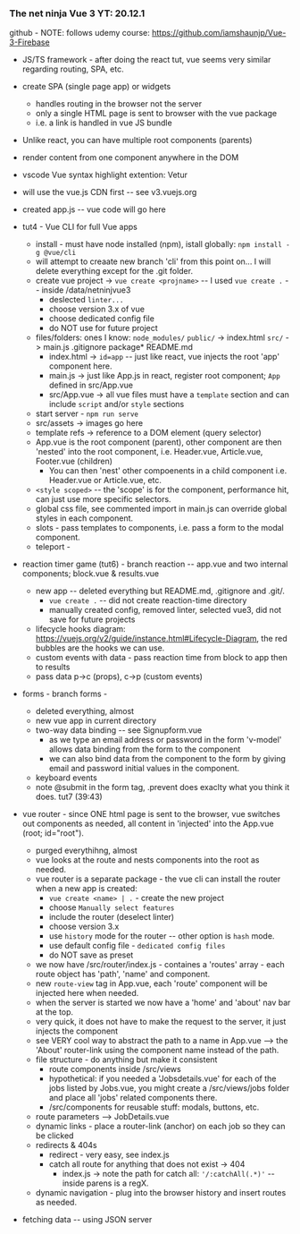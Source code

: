 ### The net ninja Vue 3 YT: 20.12.1

github - NOTE: follows udemy course: https://github.com/iamshaunjp/Vue-3-Firebase

* JS/TS framework - after doing the react tut, vue seems very similar regarding routing, SPA,  etc.
* create SPA (single page app) or widgets
    * handles routing in the browser not the server
    * only a single HTML page is sent to browser with the vue package
    * i.e. a link is handled in vue JS bundle
* Unlike react, you can have multiple root components (parents)
* render content from one component anywhere in the DOM
* vscode Vue syntax highlight extention: Vetur
* will use the vue.js CDN first -- see v3.vuejs.org
* created app.js -- vue code will go here
* tut4 - Vue CLI for full Vue apps
    * install - must have node installed (npm), istall globally: `npm install -g @vue/cli`
    * will attempt to creaate new branch 'cli' from this point on... I will delete everything except for the .git folder.
    * create vue project -> `vue create <projname>` -- I used `vue create .` -- inside /data/netninjvue3
        * deslected `linter... `
        * choose version 3.x of vue
        * choose dedicated config file
        * do NOT use for future project
    * files/folders: ones I know: `node_modules/`  `public/` -> index.html `src/` -> main.js .gitignore package* README.md
        * index.html -> `id=app` -- just like react, vue injects the root 'app' component here.
        * main.js -> just like App.js in react, register root component; `App` defined in src/App.vue
        * src/App.vue -> all vue files must have a `template` section and can include `script` and/or `style` sections
    * start server - `npm run serve`
    * src/assets -> images go here
    * template refs -> reference to a DOM element (query selector)
    * App.vue is the root component (parent), other component are then 'nested' into the root component, i.e. Header.vue, Article.vue, Footer.vue (children)
        * You can then 'nest' other compoenents in a child component i.e. Header.vue or Article.vue, etc.
    * `<style scoped>` -- the 'scope' is for the component, performance hit, can just use more specific selectors.
    * global css file, see commented import in main.js can override global styles in each component.
    * slots - pass templates to components, i.e. pass a form to the modal component.
    * teleport - 

* reaction timer game (tut6) - branch reaction -- app.vue and two internal components; block.vue & results.vue
    * new app -- deleted everything but README.md, .gitignore and .git/.
        * `vue create .` -- did not create reaction-time directory
        * manually created config, removed linter, selected vue3, did not save for future projects
    * lifecycle hooks diagram: https://vuejs.org/v2/guide/instance.html#Lifecycle-Diagram, the red bubbles are the hooks we can use. 
    * custom events with data - pass reaction time from block to app then to results
    * pass data p->c (props), c->p (custom events)

* forms - branch forms - 
    * deleted everything, almost
    * new vue app in current directory
    * two-way data binding -- see Signupform.vue
        * as we type an email address or password in the form 'v-model' allows data binding from the form to the component
        * we can also bind data from the component to the form by giving email and password initial values in the component.
    * keyboard events
    * note @submit in the form tag, .prevent does exaclty what you think it does. tut7 (39:43)
 * vue router - since ONE html page is sent to the browser, vue switches out components as needed, all content in 'injected' into the App.vue (root; id="root").
    * purged everythihng, almost
    * vue looks at the route and nests components into the root as needed.
    * vue router is a separate package - the vue cli can install the router when a new app is created:
        * `vue create <name> | .` - create the new project
        * choose `Manually select features`
        * include the router (deselect linter)
        * choose version 3.x
        * use `history` mode for the router -- other option is `hash` mode.
        * use default config file - `dedicated comfig files`
        * do NOT save as preset
    * we now have /src/router/index.js - containes a 'routes' array - each route object has 'path', 'name' and component.
    * new `route-view` tag in App.vue, each 'route' component will be injected here when needed.
    * when the server is started we now have a 'home' and 'about' nav bar at the top.
    * very quick, it does not have to make the request to the server, it just injects the component
    * see VERY cool way to abstract the path to a name in App.vue --> the 'About' router-link using the component name instead of the path.
    * file structure - do anything but make it consistent
        * route components inside /src/views
        * hypothetical: if you needed a 'Jobsdetails.vue' for each of the jobs listed by Jobs.vue, you might create a /src/views/jobs folder and place all 'jobs' related components there.
        * /src/components for reusable stuff: modals, buttons, etc.
    * route parameters --> JobDetails.vue
    * dynamic links - place a router-link (anchor) on each job so they can be clicked
    * redirects & 404s
        * redirect - very easy, see index.js
        * catch all route for anything that does not exist -> 404
            * index.js -> note the path for catch all: `'/:catchAll(.*)'` -- inside parens is a regX.
    * dynamic navigation - plug into the browser history and insert routes as needed.
* fetching data -- using JSON server





    



